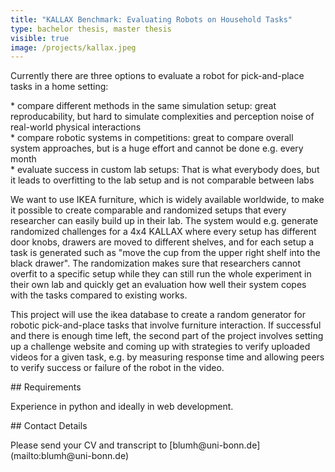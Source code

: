```yaml
---
title: "KALLAX Benchmark: Evaluating Robots on Household Tasks"
type: bachelor thesis, master thesis
visible: true
image: /projects/kallax.jpeg
---
```

<p>Currently there are three options to evaluate a robot for pick-and-place tasks in a home setting: </p><p>* compare different methods in the same simulation setup: great reproducability, but hard to simulate complexities and perception noise of real-world physical interactions <br>* compare robotic systems in competitions: great to compare overall system approaches, but is a huge effort and cannot be done e.g. every month <br>* evaluate success in custom lab setups: That is what everybody does, but it leads to overfitting to the lab setup and is not comparable between labs </p><p>We want to use IKEA furniture, which is widely available worldwide, to make it possible to create comparable and randomized setups that every researcher can easily build up in their lab. The system would e.g. generate randomized challenges for a 4x4 KALLAX where every setup has different door knobs, drawers are moved to different shelves, and for each setup a task is generated such as "move the cup from the upper right shelf into the black drawer". The randomization makes sure that researchers cannot overfit to a specific setup while they can still run the whole experiment in their own lab and quickly get an evaluation how well their system copes with the tasks compared to existing works. </p><p>This project will use the ikea database to create a random generator for robotic pick-and-place tasks that involve furniture interaction. If successful and there is enough time left, the second part of the project involves setting up a challenge website and coming up with strategies to verify uploaded videos for a given task, e.g. by measuring response time and allowing peers to verify success or failure of the robot in the video. </p><p>## Requirements </p><p>Experience in python and ideally in web development. </p><p>## Contact Details </p><p>Please send your CV and transcript to [blumh@uni-bonn.de](mailto:blumh@uni-bonn.de)</p>